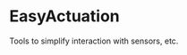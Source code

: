 # EasyActuation
<!----------------------------------------------------------------------------->
Tools to simplify interaction with sensors, etc.

